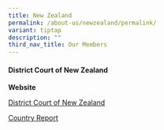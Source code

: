 ```yaml
---
title: New Zealand
permalink: /about-us/newzealand/permalink/
variant: tiptap
description: ""
third_nav_title: Our Members
---
```

<h4><strong>District Court of New Zealand</strong></h4>
<p><strong>Website</strong>
</p>
<p><a href="https://www.districtcourts.govt.nz/" rel="noopener nofollow" target="_blank">District Court of New Zealand</a>
</p>
<p><a href="/files/NZ__JDRN_Country_Report_Final.pdf" rel="noopener nofollow" target="_blank">Country Report</a>
</p>